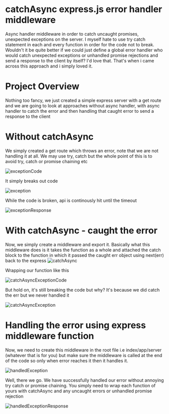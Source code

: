 # catchAsync express.js error handler middleware 
Async handler middleware in order to catch uncaught promises, unexpected exceptions on the server. I myself hate to use try catch statement in each and every function in order for the code not to break. Wouldn't it be quite better if we could just define a global error handler who would catch unexpected exceptions or unhandled promise rejections and send a response to the client by itself? I'd love that. That's when i came across this approach and i simply loved it.

# Project Overview
Nothing too fancy, we just created a simple express server with a get route and we are going to look at approaches without async handler, with async handler to catch the error and then handling that caught error to send a response to the client

# Without catchAsync

We simply created a get route which throws an error, note that we are not handling it at all. We may use try, catch but the whole point of this is to avoid try, catch or promise chaining etc


![exceptionCode](https://user-images.githubusercontent.com/22536839/219333993-3f8d7d9e-058d-413b-bc63-4703f2dd0292.PNG)


It simply breaks out code 


![exception](https://user-images.githubusercontent.com/22536839/219334348-a0f055e1-7ade-4611-aace-b1d31718bb38.PNG)


While the code is broken, api is continously hit until the timeout


![exceptionResponse](https://user-images.githubusercontent.com/22536839/219334375-0565e726-d916-42df-9241-43bdf0b150d9.PNG)



# With catchAsync - caught the error

Now, we simply create a middleware and export it. Basically what this middleware does is it takes the function as a whole and attached the catch block to the function in which it passed the caught err object using next(err) back to the express
![catchAsync](https://user-images.githubusercontent.com/22536839/219334890-0ce9bfec-749e-4c96-be85-aa923407332a.PNG)


Wrapping our function like this



![catchAsyncExceptionCode](https://user-images.githubusercontent.com/22536839/219335281-87ceb56d-de30-4758-aeef-d79c4a654786.PNG)



But hold on, it's still breaking the code but why? It's because we did catch the err but we never handled it



![catchAsyncException](https://user-images.githubusercontent.com/22536839/219335354-ac8af446-03ce-462f-b8b0-42067b5d1a8a.PNG)



# Handling the error using express middleware function

Now, we need to create this middleware in the root file i.e index/app/server (whatever that is for you) but make sure the middleware is called at the end of the code so only when error reaches it then it handles it.



![handledException](https://user-images.githubusercontent.com/22536839/219335700-1f4f65a8-080c-4584-9f17-67d14314cac7.PNG)



Well, there we go. We have successfully handled our error without annoying try catch or promise chaining. You simply need to wrap each function of yours with catchAsync and any uncaught errors or unhandled promise rejection 


![handledExceptionResponse](https://user-images.githubusercontent.com/22536839/219336018-54f13135-f5d3-427e-b3ac-cc4c6bf7ac99.PNG)



